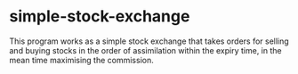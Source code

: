 # simple-stock-exchange
This program works as a simple stock exchange that takes orders for selling and buying stocks in the order of assimilation within the expiry time, in the mean time maximising the commission.
